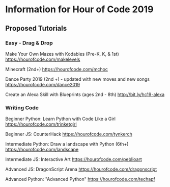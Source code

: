 # Information for Hour of Code 2019

## Proposed Tutorials

### Easy - Drag & Drop

Make Your Own Mazes with Kodables (Pre-K, K, & 1st)
https://hourofcode.com/makelevels 

Minecraft (2nd+)
https://hourofcode.com/mchoc
	
Dance Party 2019 (2nd +) - updated with new moves and new songs
https://hourofcode.com/dance2019

Create an Alexa Skill with Blueprints (ages 2nd - 8th)
http://bit.ly/hc19-alexa

### Writing Code

Beginner Python: Learn Python with Code Like a Girl
https://hourofcode.com/trinketgirl

Beginner JS: CounterHack
https://hourofcode.com/tynkerch

Intermediate Python: Draw a landscape with Python (6th+)
https://hourofcode.com/landscape

Intermediate JS: Interactive Art
https://hourofcode.com/peblioart

Advanced JS: DragonScript Arena
https://hourofcode.com/dragonscript

Advanced Python: "Advanced Python"
https://hourofcode.com/techapf

